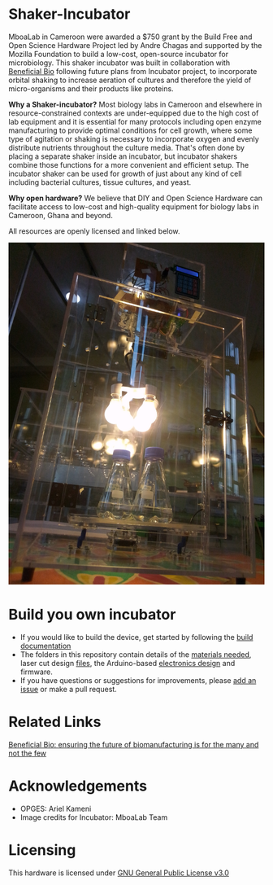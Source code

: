 # Shaker-Incubator

MboaLab in Cameroon were awarded a $750 grant by the Build Free and Open Science Hardware Project led by Andre Chagas and supported by the Mozilla Foundation to build a low-cost, open-source incubator for microbiology. This shaker incubator was built in collaboration with [Beneficial Bio](https://beneficial.bio/) following future plans from Incubator project, to incorporate orbital shaking to increase aeration of cultures and therefore the yield of micro-organisms and their products like proteins.  

**Why a Shaker-incubator?**
Most biology labs in Cameroon and elsewhere in resource-constrained contexts are under-equipped due to the high cost of lab equipment and it is essential for many protocols including open enzyme manufacturing to provide optimal conditions for cell growth, where some type of agitation or shaking is necessary to incorporate oxygen and evenly distribute nutrients throughout the culture media. That's often done by placing a separate shaker inside an incubator, but incubator shakers combine those functions for a more convenient and efficient setup. The incubator shaker can be used for growth of just about any kind of cell including bacterial cultures, tissue cultures, and yeast. 

**Why open hardware?**
We believe that DIY and Open Science Hardware can facilitate access to low-cost and high-quality equipment for biology labs in Cameroon, Ghana and beyond. 

All resources are openly licensed and linked below.

![Shaker incubator frontview](Documentation/Images/Shaker_Incubator_Front_2.jpg)

# Build you own incubator

 - If you would like to build the device, get started by following the [build documentation](https://github.com/Mboalab/Shaker-Incubator/blob/main/Documentation/Building/Building.md)
 - The folders in this repository contain details of the [materials needed](https://github.com/Mboalab/Shaker-Incubator/blob/main/Hardware/BOM/BOM.md), laser cut design [files](https://github.com/Mboalab/Shaker-Incubator/tree/main/Hardware/Laser_Cut_Files), the Arduino-based [electronics design](https://github.com/Mboalab/Shaker-Incubator/tree/main/Hardware/Electronics) and firmware.
 - If you have questions or suggestions for improvements, please [add an issue](https://github.com/Mboalab/Shaker-Incubator/issues) or make a pull request.

# Related Links
[Beneficial Bio: ensuring the future of biomanufacturing is for the many and not the few](https://beneficial.bio/blogs/blog/beneficial-bio-ensuring-the-future-of-biomanufacturing-is-for-the-many-and-not-the-few)

# Acknowledgements

-   OPGES: Ariel Kameni
-   Image credits for Incubator: MboaLab Team

# Licensing

This hardware is licensed under [GNU General Public License v3.0](https://github.com/Mboalab/Shaker-Incubator/blob/main/License.md)


